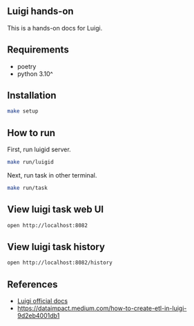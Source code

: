 ## Luigi hands-on

This is a hands-on docs for Luigi.

## Requirements
- poetry
- python 3.10^

## Installation
```bash
make setup
```

## How to run

First, run luigid server.
```bash
make run/luigid
```

Next, run task in other terminal.
```bash
make run/task
```

## View luigi task web UI
```bash
open http://localhost:8082
```

## View luigi task history
```bash
open http://localhost:8082/history
```


## References
- [Luigi official docs](https://luigi.readthedocs.io/en/stable/)
- https://dataimpact.medium.com/how-to-create-etl-in-luigi-9d2eb4001db1